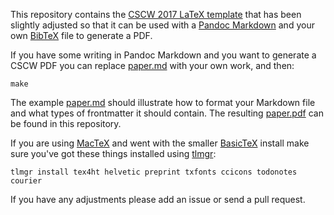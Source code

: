 This repository contains the [CSCW 2017 LaTeX template] that has been slightly
adjusted so that it can be used with a [Pandoc Markdown] and your own [BibTeX] 
file to generate a PDF.

If you have some writing in Pandoc Markdown and you want to generate a CSCW
PDF you can replace [paper.md] with your own work, and then:

    make

The example [paper.md] should illustrate how to format your Markdown file and 
what types of frontmatter it should contain. The resulting [paper.pdf] can
be found in this repository.

If you are using [MacTeX] and went with the smaller [BasicTeX] install make 
sure you've got these things installed using [tlmgr]:

    tlmgr install tex4ht helvetic preprint txfonts ccicons todonotes courier

If you have any adjustments please add an issue or send a pull request.

[CSCW 2017 LaTeX template]: https://cscw.acm.org/2017/submit/sigchi-latex-proceedings.tar.gz
[Pandoc Markdown]: http://pandoc.org/README.html#pandocs-markdown
[BibTeX]: https://en.wikipedia.org/wiki/BibTeX
[paper.md]: https://raw.githubusercontent.com/edsu/cscw-pandoc/master/paper.md
[paper.pdf]: https://github.com/edsu/cscw-pandoc/blob/master/paper.pdf
[tlmgr]: https://www.tug.org/texlive/tlmgr.html
[MacTeX]: https://tug.org/mactex/
[BasicTeX]: http://www.tug.org/mactex/morepackages.html
